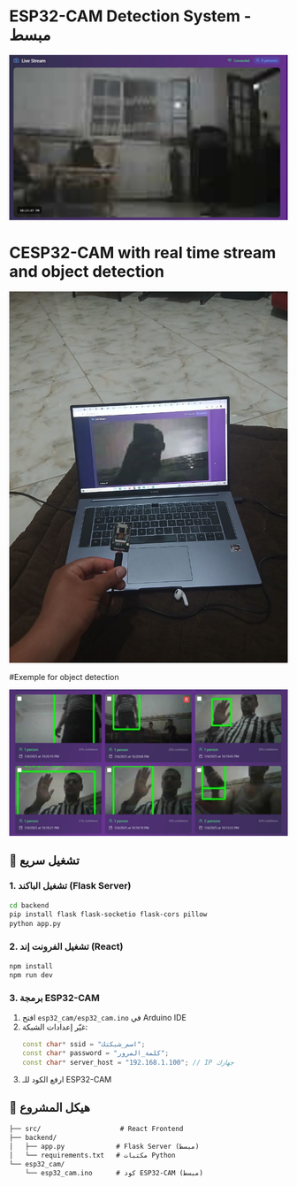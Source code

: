 # ESP32-CAM Detection System - مبسط
![image](images/system.jpg)

# CESP32-CAM with real time stream and object detection

![image](images/cam_.jpg)

#Exemple for object detection

![image](images/system2.jpg)

## 🚀 تشغيل سريع

### 1. تشغيل الباكند (Flask Server)

```bash
cd backend
pip install flask flask-socketio flask-cors pillow
python app.py
```

### 2. تشغيل الفرونت إند (React)

```bash
npm install
npm run dev
```

### 3. برمجة ESP32-CAM

1. افتح `esp32_cam/esp32_cam.ino` في Arduino IDE
2. غيّر إعدادات الشبكة:
   ```cpp
   const char* ssid = "اسم_شبكتك";
   const char* password = "كلمة_المرور";
   const char* server_host = "192.168.1.100"; // IP جهازك
   ```
3. ارفع الكود للـ ESP32-CAM

## 📁 هيكل المشروع

```
├── src/                    # React Frontend
├── backend/
│   ├── app.py             # Flask Server (مبسط)
│   └── requirements.txt   # مكتبات Python
└── esp32_cam/
    └── esp32_cam.ino      # كود ESP32-CAM (مبسط)
```